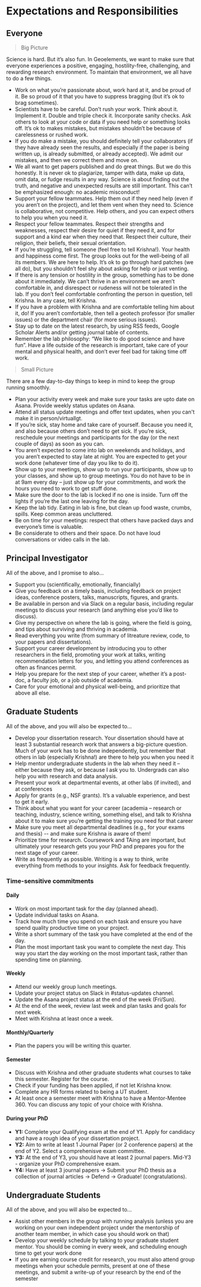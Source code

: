 # Expectations and Responsibilities

## Everyone

> Big Picture

Science is hard. But it’s also fun. In Geoelements, we want to make sure that everyone experiences a positive, engaging, hostility-free, challenging, and rewarding research environment. To maintain that environment, we all have to do a few things.

* Work on what you’re passionate about, work hard at it, and be proud of it. Be so proud of it that you have to suppress bragging (but it’s ok to brag sometimes).
* Scientists have to be careful. Don’t rush your work. Think about it. Implement it. Double and triple check it. Incorporate sanity checks. Ask others to look at your code or data if you need help or something looks off. It’s ok to makes mistakes, but mistakes shouldn’t be because of carelessness or rushed work.
* If you do make a mistake, you should definitely tell your collaborators (if they have already seen the results, and especially if the paper is being written up, is already submitted, or already accepted). We admit our mistakes, and then we correct them and move on.
* We all want to get papers published and do great things. But we do this honestly. It is never ok to plagiarize, tamper with data, make up data, omit data, or fudge results in any way. Science is about finding out the truth, and negative and unexpected results are still important. This can’t be emphasized enough: no academic misconduct!
* Support your fellow teammates. Help them out if they need help (even if you aren’t on the project), and let them vent when they need to. Science is collaborative, not competitive. Help others, and you can expect others to help you when you need it.
* Respect your fellow teammates. Respect their strengths and weaknesses, respect their desire for quiet if they need it, and for support and a kind ear when they need that. Respect their culture, their religion, their beliefs, their sexual orientation.
* If you’re struggling, tell someone (feel free to tell Krishna!). Your health and happiness come first. The group looks out for the well-being of all its members. We are here to help. It’s ok to go through hard patches (we all do), but you shouldn’t feel shy about asking for help or just venting.
* If there is any tension or hostility in the group, something has to be done about it immediately. We can’t thrive in an environment we aren’t comfortable in, and disrespect or rudeness will not be tolerated in the lab. If you don’t feel comfortable confronting the person in question, tell Krishna. In any case, tell Krishna.
* If you have a problem with Krishna and are comfortable telling him about it, do! If you aren’t comfortable, then tell a geotech professor (for smaller issues) or the department chair (for more serious issues).
* Stay up to date on the latest research, by using RSS feeds, Google Scholar Alerts and/or getting journal table of contents. 
* Remember the lab philosophy: “We like to do good science and have fun”. Have a life outside of the research is important, take care of your mental and physical health, and don’t ever feel bad for taking time off work.

> Small Picture

There are a few day-to-day things to keep in mind to keep the group running smoothly.

* Plan your activity every week and make sure your tasks are upto date on Asana. Provide weekly status updates on Asana. 
* Attend all status update meetings and offer text updates, when you can't make it in person/virtuallgt.
* If you’re sick, stay home and take care of yourself. Because you need it, and also because others don’t need to get sick. If you’re sick, reschedule your meetings and participants for the day (or the next couple of days) as soon as you can.
* You aren’t expected to come into lab on weekends and holidays, and you aren’t expected to stay late at night. You are expected to get your work done (whatever time of day you like to do it).
* Show up to your meetings, show up to run your participants, show up to your classes, and show up to group meetings. You do not have to be in at 9am every day – just show up for your commitments, and work the hours you need to work to get stuff done.
* Make sure the door to the lab is locked if no one is inside. Turn off the lights if you’re the last one leaving for the day.
* Keep the lab tidy. Eating in lab is fine, but clean up food waste, crumbs, spills. Keep common areas uncluttered.
* Be on time for your meetings: respect that others have packed days and everyone’s time is valuable.
* Be considerate to others and their space. Do not have loud conversations or video calls in the lab.


## Principal Investigator

All of the above, and I promise to also...
* Support you (scientifically, emotionally, financially)
* Give you feedback on a timely basis, including feedback on project ideas, conference posters, talks, manuscripts, figures, and grants.
* Be available in person and via Slack on a regular basis, including regular meetings to discuss your research (and anything else you’d like to discuss).
* Give my perspective on where the lab is going, where the field is going, and tips about surviving and thriving in academia.
* Read everything you write (from summary of litreature review, code, to your papers and dissertations).
* Support your career development by introducing you to other researchers in the field, promoting your work at talks, writing recommendation letters for you, and letting you attend conferences as often as finances permit.
* Help you prepare for the next step of your career, whether it’s a post-doc, a faculty job, or a job outside of academia.
* Care for your emotional and physical well-being, and prioritize that above all else.

## Graduate Students

All of the above, and you will also be expected to...
* Develop your dissertation research. Your dissertation should have at least 3 substantial research work that answers a big-picture question. Much of your work has to be done independently, but remember that others in lab (especially Krishna!) are there to help you when you need it
* Help mentor undergraduate students in the lab when they need it – either because they ask, or because I ask you to. Undergrads can also help you with research and data analysis. 
* Present your work at departmental events, at other labs (if invited), and at conferences
* Apply for grants (e.g., NSF grants). It’s a valuable experience, and best to get it early.
* Think about what you want for your career (academia – research or teaching, industry, science writing, something else), and talk to Krishna about it to make sure you’re getting the training you need for that career
* Make sure you meet all departmental deadlines (e.g., for your exams and thesis) -- and make sure Krishna is aware of them!
* Prioritize time for research. Coursework and TAing are important, but ultimately your research gets you your PhD and prepares you for the next stage of your career.
* Write as frequently as possible. Writing is a way to think, write everything from methods to your insights. Ask for feedback frequently.

### Time-sensitive commitments
#### Daily
* Work on most important task for the day (planned ahead).
* Update individual tasks on Asana.
* Track how much time you spend on each task and ensure you have spend quality productive time on your project.
* Write a short summary of the task you have completed at the end of the day.
* Plan the most important task you want to complete the next day. This way you start the day working on the most important task, rather than spending time on planning.

#### Weekly
* Attend our weekly group lunch meetings.
* Update your project status on Slack in #status-updates channel.
* Update the Asana project status at the end of the week (Fri/Sun).
* At the end of the week, review last week and plan tasks and goals for next week.
* Meet with Krishna at least once a week.

#### Monthly/Quarterly
* Plan the papers you will be writing this quarter. 

#### Semester
* Discuss with Krishna and other graduate students what courses to take this semester. Register for the course.
* Check if your funding has been applied, if not let Krishna know.
* Complete any HR forms related to being a UT student.
* At least once a semester meet with Krishna to have a Mentor-Mentee 360. You can discuss any topic of your choice with Krishna.

#### During your PhD
* **Y1:** Complete your Qualifying exam at the end of Y1. Apply for candidacy and have a rough idea of your dissertation project.
* **Y2:** Aim to write at least 1 Journal Paper (or 2 conference papers) at the end of Y2. Select a comprehenisve exam committee.
* **Y3:** At the end of Y3, you should have at least 2 journal papers. Mid-Y3 - organize your PhD comprehensive exam.
* **Y4:** Have at least 3 journal papers -> Submit your PhD thesis as a collection of journal articles -> Defend -> Graduate! (congratulations).

## Undergraduate Students

All of the above, and you will also be expected to...

* Assist other members in the group with running analysis (unless you are working on your own independent project under the mentorship of another team member, in which case you should work on that)
* Develop your weekly schedule by talking to your graduate student mentor. You should be coming in every week, and scheduling enough time to get your work done
* If you are earning course credit for research, you must also attend group meetings when your schedule permits, present at one of these meetings, and submit a write-up of your research by the end of the semester

